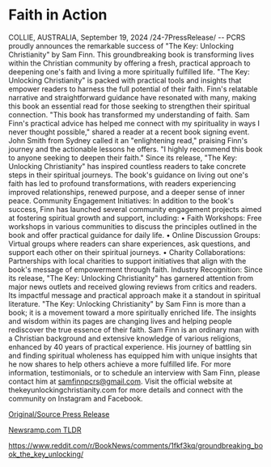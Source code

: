 # Faith in Action

COLLIE, AUSTRALIA, September 19, 2024 /24-7PressRelease/ -- PCRS proudly announces the remarkable success of "The Key: Unlocking Christianity" by Sam Finn. This groundbreaking book is transforming lives within the Christian community by offering a fresh, practical approach to deepening one's faith and living a more spiritually fulfilled life.  "The Key: Unlocking Christianity" is packed with practical tools and insights that empower readers to harness the full potential of their faith. Finn's relatable narrative and straightforward guidance have resonated with many, making this book an essential read for those seeking to strengthen their spiritual connection.  "This book has transformed my understanding of faith. Sam Finn's practical advice has helped me connect with my spirituality in ways I never thought possible," shared a reader at a recent book signing event. John Smith from Sydney called it an "enlightening read," praising Finn's journey and the actionable lessons he offers. "I highly recommend this book to anyone seeking to deepen their faith."  Since its release, "The Key: Unlocking Christianity" has inspired countless readers to take concrete steps in their spiritual journeys. The book's guidance on living out one's faith has led to profound transformations, with readers experiencing improved relationships, renewed purpose, and a deeper sense of inner peace.  Community Engagement Initiatives: In addition to the book's success, Finn has launched several community engagement projects aimed at fostering spiritual growth and support, including:  • Faith Workshops: Free workshops in various communities to discuss the principles outlined in the book and offer practical guidance for daily life.  • Online Discussion Groups: Virtual groups where readers can share experiences, ask questions, and support each other on their spiritual journeys.  • Charity Collaborations: Partnerships with local charities to support initiatives that align with the book's message of empowerment through faith.  Industry Recognition: Since its release, "The Key: Unlocking Christianity" has garnered attention from major news outlets and received glowing reviews from critics and readers. Its impactful message and practical approach make it a standout in spiritual literature.  "The Key: Unlocking Christianity" by Sam Finn is more than a book; it is a movement toward a more spiritually enriched life. The insights and wisdom within its pages are changing lives and helping people rediscover the true essence of their faith.  Sam Finn is an ordinary man with a Christian background and extensive knowledge of various religions, enhanced by 40 years of practical experience. His journey of battling sin and finding spiritual wholeness has equipped him with unique insights that he now shares to help others achieve a more fulfilled life.  For more information, testimonials, or to schedule an interview with Sam Finn, please contact him at samfinnpcrs@gmail.com. Visit the official website at thekeyunlockingchristianity.com for more details and connect with the community on Instagram and Facebook. 

[Original/Source Press Release](https://www.24-7pressrelease.com/press-release/514472/faith-in-action)
                    

[Newsramp.com TLDR](None) 

https://www.reddit.com/r/BookNews/comments/1fkf3kq/groundbreaking_book_the_key_unlocking/